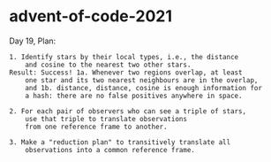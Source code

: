 # advent-of-code-2021

Day 19, Plan: 

    1. Identify stars by their local types, i.e., the distance
        and cosine to the nearest two other stars.
    Result: Success! 1a. Whenever two regions overlap, at least 
        one star and its two nearest neighbours are in the overlap, 
        and 1b. distance, distance, cosine is enough information for
        a hash: there are no false positives anywhere in space.
    
    2. For each pair of observers who can see a triple of stars,
        use that triple to translate observations 
        from one reference frame to another. 
        
    3. Make a "reduction plan" to transitively translate all 
        observations into a common reference frame. 
